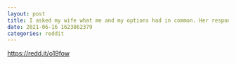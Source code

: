 ```yaml
--- 
layout: post 
title: I asked my wife what me and my options had in common. Her response: You’re both worthless. 
date: 2021-06-16 1623862379 
categories: reddit 
--- 
```

https://redd.it/o19fow